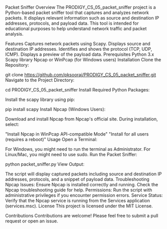 Packet Sniffer
Overview
The PRODIGY_CS_05_packet_sniffer project is a Python-based packet sniffer tool that captures and analyzes network packets. It displays relevant information such as source and destination IP addresses, protocols, and payload data. This tool is intended for educational purposes to help understand network traffic and packet analysis.

Features
Captures network packets using Scapy.
Displays source and destination IP addresses.
Identifies and shows the protocol (TCP, UDP, ICMP).
Displays a preview of the payload data.
Prerequisites
Python 3.x
Scapy library
Npcap or WinPcap (for Windows users)
Installation
Clone the Repository:

git clone https://github.com/pksooraj/PRODIGY_CS_05_packet_sniffer.git
Navigate to the Project Directory:

cd PRODIGY_CS_05_packet_sniffer
Install Required Python Packages:

Install the scapy library using pip:

pip install scapy
Install Npcap (Windows Users):

Download and install Npcap from Npcap's official site. During installation, select:

"Install Npcap in WinPcap API-compatible Mode"
"Install for all users (requires a reboot)"
Usage
Open a Terminal:

For Windows, you might need to run the terminal as Administrator.
For Linux/Mac, you might need to use sudo.
Run the Packet Sniffer:

python packet_sniffer.py
View Output:

The script will display captured packets including source and destination IP addresses, protocols, and a snippet of payload data.
Troubleshooting
Npcap Issues: Ensure Npcap is installed correctly and running. Check the Npcap troubleshooting guide for help.
Permissions: Run the script with administrative privileges if you encounter permission errors.
Service Status: Verify that the Npcap service is running from the Services application (services.msc).
License
This project is licensed under the MIT License.

Contributions
Contributions are welcome! Please feel free to submit a pull request or open an issue.
